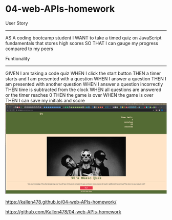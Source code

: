 # 04-web-APIs-homework

User Story
<hr>
AS A coding bootcamp student
I WANT to take a timed quiz on JavaScript fundamentals that stores high scores
SO THAT I can gauge my progress compared to my peers


Funtionality
<hr>
GIVEN I am taking a code quiz
WHEN I click the start button
THEN a timer starts and I am presented with a question
WHEN I answer a question
THEN I am presented with another question
WHEN I answer a question incorrectly
THEN time is subtracted from the clock
WHEN all questions are answered or the timer reaches 0
THEN the game is over
WHEN the game is over
THEN I can save my initials and score

<img src="homework-4.png" alt="screenshot of web APIs homework">

https://kallen478.github.io/04-web-APIs-homework/

https://github.com/Kallen478/04-web-APIs-homework

